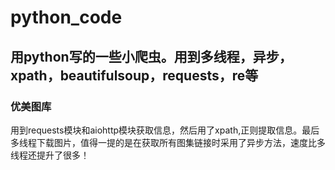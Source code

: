 # python_code
## 用python写的一些小爬虫。用到多线程，异步，xpath，beautifulsoup，requests，re等
### 优美图库
用到requests模块和aiohttp模块获取信息，然后用了xpath,正则提取信息。最后多线程下载图片，值得一提的是在获取所有图集链接时采用了异步方法，速度比多线程还提升了很多！
